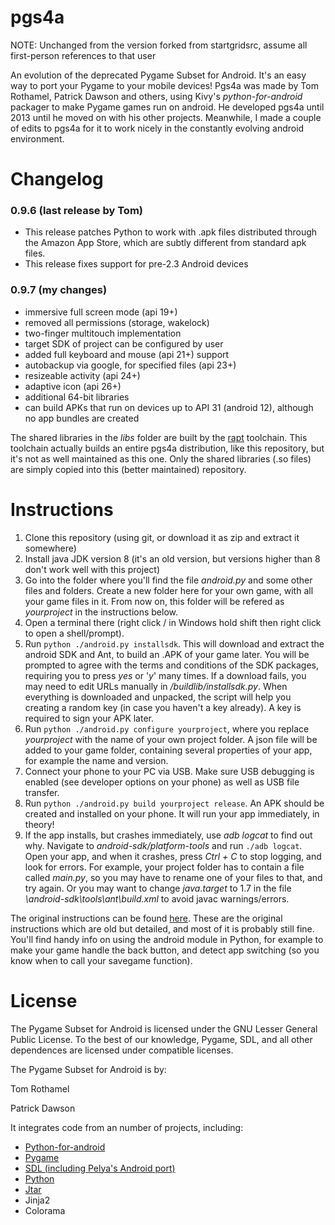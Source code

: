 # pgs4a
NOTE: Unchanged from the version forked from startgridsrc, assume all first-person references to that user

An evolution of the deprecated Pygame Subset for Android. It's an easy way to port your Pygame to your mobile devices!
Pgs4a was made by Tom Rothamel, Patrick Dawson and others, using Kivy's *python-for-android* packager to make Pygame games run on android.
He developed pgs4a until 2013 until he moved on with his other projects.
Meanwhile, I made a couple of edits to pgs4a for it to work nicely in the constantly evolving android environment.

# Changelog

### 0.9.6 (last release by Tom)
* This release patches Python to work with .apk files distributed through the Amazon App Store, which are subtly different from standard apk files.
* This release fixes support for pre-2.3 Android devices

### 0.9.7 (my changes)
* immersive full screen mode (api 19+)
* removed all permissions (storage, wakelock)
* two-finger multitouch implementation
* target SDK of project can be configured by user
* added full keyboard and mouse (api 21+) support
* autobackup via google, for specified files (api 23+)
* resizeable activity (api 24+)
* adaptive icon (api 26+)
* additional 64-bit libraries
* can build APKs that run on devices up to API 31 (android 12), although no app bundles are created

The shared libraries in the *libs* folder are built by the [rapt](https://github.com/startgridsrc/rapt) toolchain. This toolchain actually builds an entire pgs4a distribution, like this repository, but it's not as well maintained as this one. Only the shared libraries (.so files) are simply copied into this (better maintained) repository. 

# Instructions
1. Clone this repository (using git, or download it as zip and extract it somewhere)
1. Install java JDK version 8 (it's an old version, but versions higher than 8 don't work well with this project)
1. Go into the folder where you'll find the file *android.py* and some other files and folders. Create a new folder here for your own game, with all your game files in it. From now on, this folder will be refered as *yourproject* in the instructions below.
1. Open a terminal there (right click / in Windows hold shift then right click to open a shell/prompt).
1. Run `python ./android.py installsdk`. This will download and extract the android SDK and Ant, to build an .APK of your game later. You will be prompted to agree with the terms and conditions of the SDK packages, requiring you to press *yes* or '*y*' many times. If a download fails, you may need to edit URLs manually in */buildlib/installsdk.py*. When everything is downloaded and unpacked, the script will help you creating a random key (in case you haven't a key already). A key is required to sign your APK later.
1. Run `python ./android.py configure yourproject`, where you replace *yourproject* with the name of your own project folder. A json file will be added to your game folder, containing several properties of your app, for example the name and version.
1. Connect your phone to your PC via USB. Make sure USB debugging is enabled (see developer options on your phone) as well as USB file transfer.
1. Run `python ./android.py build yourproject release`. An APK should be created and installed on your phone. It will run your app immediately, in theory!
1. If the app installs, but crashes immediately, use *adb logcat* to find out why. Navigate to *android-sdk/platform-tools* and run `./adb logcat`. Open your app, and when it crashes, press *Ctrl + C* to stop logging, and look for errors. For example, your project folder has to contain a file called *main.py*, so you may have to rename one of your files to that, and try again. Or you may want to change *java.target* to 1.7 in the file *\android-sdk\tools\ant\build.xml* to avoid javac warnings/errors.

The original instructions can be found [here](https://github.com/startgridsrc/rapt/blob/master/doc/android-packaging.rst).
These are the original instructions which are old but detailed, and most of it is probably still fine. You'll find handy info on using the android module in Python, for example to make your game handle the back button, and detect app switching (so you know when to call your savegame function).

# License
The Pygame Subset for Android is licensed under the GNU Lesser General Public License. To the best of our knowledge, Pygame, SDL, and all other dependences are licensed under compatible licenses.

The Pygame Subset for Android is by:

Tom Rothamel

Patrick Dawson

It integrates code from an number of projects, including:

* [Python-for-android](https://github.com/kivy/python-for-android)
* [Pygame](https://www.pygame.org/news)
* [SDL (including Pelya's Android port)](https://github.com/pelya/commandergenius)
* [Python](https://www.python.org/)
* [Jtar](https://github.com/kamranzafar/jtar)
* Jinja2
* Colorama
